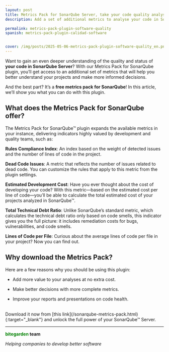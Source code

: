 ```yaml
---
layout: post
title: Metrics Pack for SonarQube Server, take your code quality analysis to the next level
description: Add a set of additional metrics to analyse your code in SonarQube

permalink: metrics-pack-plugin-software-quality
spanish: metrics-pack-plugin-calidad-software


cover: /img/posts/2025-05-06-metrics-pack-plugin-software-quality_en.png
---
```


Want to gain an even deeper understanding of the quality and status of **your code in SonarQube Server**? With our Metrics Pack for SonarQube plugin, you’ll get access to an additional set of metrics that will help you better understand your projects and make more informed decisions.

And the best part? It’s a **free metrics pack for SonarQube**! In this article, we’ll show you what you can do with this plugin.

<h2>What does the Metrics Pack for SonarQube offer?</h2>

The Metrics Pack for SonarQube™ plugin expands the available metrics in your instance, delivering indicators highly valued by development and quality teams, such as:

**Rules Compliance Index**: An index based on the weight of detected issues and the number of lines of code in the project. <br>

**Dead Code Issues**: A metric that reflects the number of issues related to dead code. You can customize the rules that apply to this metric from the plugin settings. <br>

**Estimated Development Cost**: Have you ever thought about the cost of developing your code? With this metric—based on the estimated cost per line of code—you’ll be able to calculate the total estimated cost of your projects analyzed in SonarQube™. <br>

**Total Technical Debt Ratio**: Unlike SonarQube’s standard metric, which calculates the technical debt ratio only based on code smells, this indicator gives you the full picture: it includes remediation costs for bugs, vulnerabilities, and code smells. <br>

**Lines of Code per File**: Curious about the average lines of code per file in your project? Now you can find out. <br>

<h2>Why download the Metrics Pack?</h2>
Here are a few reasons why you should be using this plugin:

- Add more value to your analyses at no extra cost. <br>

- Make better decisions with more complete metrics. <br>

-  Improve your reports and presentations on code health. <br>

<br>
Download it now from [this link](/sonarqube-metrics-pack.html){:target="_blank"} and unlock the full power of your SonarQube™ Server.


---
**<span style="color: green">bitegarden</span> team**

_Helping companies to develop better software_